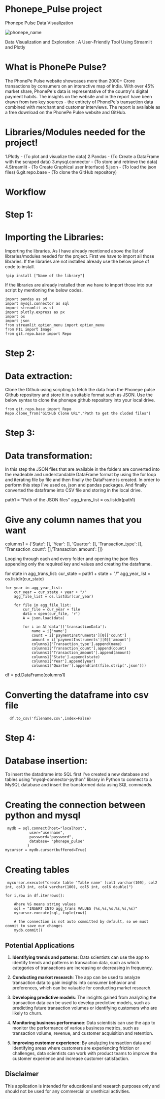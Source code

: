 # Phonepe_Pulse project
Phonepe Pulse Data Visualization

![phonepe_name](https://user-images.githubusercontent.com/114122027/233252011-a5cddbdd-4090-4121-8d01-2e252597afa7.jpg)

Data Visualization and Exploration : A User-Friendly Tool Using Streamlit and Plotly

# What is PhonePe Pulse?
The PhonePe Pulse website showcases more than 2000+ Crore transactions by consumers on an interactive map of India. With over 45% market share, PhonePe's data is representative of the country's digital payment habits. The insights on the website and in the report have been drawn from two key sources - the entirety of PhonePe's transaction data combined with merchant and customer interviews. The report is available as a free download on the PhonePe Pulse website and GitHub.

# Libraries/Modules needed for the project!
1.Plotly - (To plot and visualize the data)
2.Pandas - (To Create a DataFrame with the scraped data)
3.mysql.connector - (To store and retrieve the data)
4.Streamlit - (To Create Graphical user Interface)
5.json - (To load the json files)
6.git.repo.base - (To clone the GitHub repository)

# Workflow

# Step 1:
# Importing the Libraries:
Importing the libraries. As I have already mentioned above the list of libraries/modules needed for the project. First we have to import all those libraries. If the libraries are not installed already use the below piece of code to install.

    !pip install ["Name of the library"]
    
If the libraries are already installed then we have to import those into our script by mentioning the below codes.
   
    import pandas as pd
    import mysql.connector as sql
    import streamlit as st
    import plotly.express as px
    import os
    import json
    from streamlit_option_menu import option_menu
    from PIL import Image
    from git.repo.base import Repo


# Step 2:
# Data extraction:
Clone the Github using scripting to fetch the data from the Phonepe pulse Github repository and store it in a suitable format such as JSON. Use the below syntax to clone the phonepe github repository into your local drive.

    from git.repo.base import Repo
    Repo.clone_from("GitHub Clone URL","Path to get the cloded files")
    
# Step 3:
# Data transformation:
In this step the JSON files that are available in the folders are converted into the readeable and understandable DataFrame format by using the for loop and iterating file by file and then finally the DataFrame is created. In order to perform this step I've used os, json and pandas packages. And finally converted the dataframe into CSV file and storing in the local drive.
 
 path1 = "Path of the JSON files"
agg_trans_list = os.listdir(path1)

# Give any column names that you want
columns1 = {'State': [], 'Year': [], 'Quarter': [], 'Transaction_type': [], 'Transaction_count': [],'Transaction_amount': []}

Looping through each and every folder and opening the json files appending only the required key and values and creating the dataframe.

  for state in agg_trans_list:
    cur_state = path1 + state + "/"
    agg_year_list = os.listdir(cur_state)

    for year in agg_year_list:
        cur_year = cur_state + year + "/"
        agg_file_list = os.listdir(cur_year)

        for file in agg_file_list:
            cur_file = cur_year + file
            data = open(cur_file, 'r')
            A = json.load(data)

            for i in A['data']['transactionData']:
                name = i['name']
                count = i['paymentInstruments'][0]['count']
                amount = i['paymentInstruments'][0]['amount']
                columns1['Transaction_type'].append(name)
                columns1['Transaction_count'].append(count)
                columns1['Transaction_amount'].append(amount)
                columns1['State'].append(state)
                columns1['Year'].append(year)
                columns1['Quarter'].append(int(file.strip('.json')))
            
df = pd.DataFrame(columns1)

# Converting the dataframe into csv file

      df.to_csv('filename.csv',index=False)
      
      
# Step 4:
# Database insertion:
To insert the datadrame into SQL first I've created a new database and tables using "mysql-connector-python" library in Python to connect to a MySQL database and insert the transformed data using SQL commands.
# Creating the connection between python and mysql

     mydb = sql.connect(host="localhost",
               user="username",
               password="password",
               database= "phonepe_pulse"
              )
    mycursor = mydb.cursor(buffered=True)
    
# Creating tables
 
     mycursor.execute("create table 'Table name' (col1 varchar(100), col2 int, col3 int, col4 varchar(100), col5 int, col6 double)")

    for i,row in df.iterrows():
    
        #here %S means string values 
        sql = "INSERT INTO agg_trans VALUES (%s,%s,%s,%s,%s,%s)"
        mycursor.execute(sql, tuple(row))
        
        # the connection is not auto committed by default, so we must commit to save our changes
        mydb.commit()


## Potential Applications

1. **Identifying trends and patterns**: Data scientists can use the app to identify trends and patterns in transaction data, such as which categories of transactions are increasing or decreasing in frequency.

2. **Conducting market research**: The app can be used to analyze transaction data to gain insights into consumer behavior and preferences, which can be valuable for conducting market research.

3. **Developing predictive models**: The insights gained from analyzing the transaction data can be used to develop predictive models, such as predicting future transaction volumes or identifying customers who are likely to churn.

4. **Monitoring business performance**: Data scientists can use the app to monitor the performance of various business metrics, such as transaction volume, revenue, and customer acquisition and retention.

5. **Improving customer experience**: By analyzing transaction data and identifying areas where customers are experiencing friction or challenges, data scientists can work with product teams to improve the customer experience and increase customer satisfaction.
 

## Disclaimer

This application is intended for educational and research purposes only and should not be used for any commercial or unethical activities.








